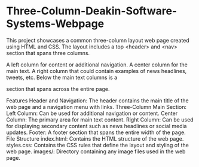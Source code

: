 # Three-Column-Deakin-Software-Systems-Webpage
This project showcases a common three-column layout web page created using HTML and CSS. The layout includes a top &lt;header> and &lt;nav> section that spans three columns.

A left column for content or additional navigation.
A center column for the main text.
A right column that could contain examples of news headlines, tweets, etc.
Below the main text columns is a <footer> section that spans across the entire page.

Features
Header and Navigation: The header contains the main title of the web page and a navigation menu with links.
Three-Column Main Section:
Left Column: Can be used for additional navigation or content.
Center Column: The primary area for main text content.
Right Column: Can be used for displaying secondary content such as news headlines or social media updates.
Footer: A footer section that spans the entire width of the page.
File Structure
index.html: Contains the HTML structure of the web page.
styles.css: Contains the CSS rules that define the layout and styling of the web page.
images/: Directory containing any image files used in the web page.
